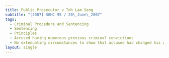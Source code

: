 ```yaml
---
title: Public Prosecutor v Toh Lam Seng
subtitle: "[2007] SGHC 95 / 20\_June\_2007"
tags:
  - Criminal Procedure and Sentencing
  - Sentencing
  - Principles
  - Accused having numerous previous criminal convictions
  - No extenuating circumstances to show that accused had changed his ways
layout: single
---
```


